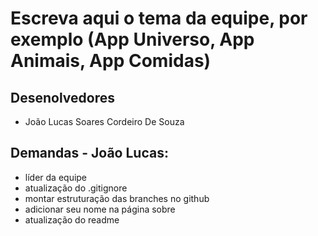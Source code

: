 # Escreva aqui o tema da equipe, por exemplo (App Universo, App Animais, App Comidas)

## Desenolvedores

- João Lucas Soares Cordeiro De Souza

## Demandas - João Lucas:
- líder da equipe 
- atualização do .gitignore 
- montar estruturação das branches no github
- adicionar seu nome na página sobre
- atualização do readme